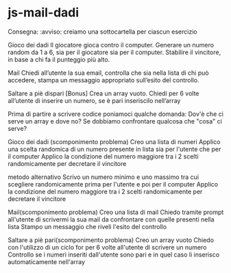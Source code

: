 # js-mail-dadi

Consegna:
:avviso: creiamo una sottocartella per ciascun esercizio

Gioco dei dadi
Il giocatore gioca contro il computer.
Generare un numero random da 1 a 6, sia per il giocatore sia per il computer.
Stabilire il vincitore, in base a chi fa il punteggio più alto.

Mail
Chiedi all’utente la sua email,
controlla che sia nella lista di chi può accedere,
stampa un messaggio appropriato sull’esito del controllo.

Saltare a piè dispari [Bonus]
Crea un array vuoto. Chiedi per 6 volte all’utente di inserire un numero, se è pari inseriscilo nell’array

Prima di partire a scrivere codice poniamoci qualche domanda:
Dov'è che ci serve un array e dove no?
Se dobbiamo confrontare qualcosa che "cosa" ci serve?


Gioco dei dadi (scomponimento problema)
Creo una lista di numeri 
Applico una scelta randomica di un numero presente in lista sia per l'utente che per il computer
Applico la condizione del numero maggiore tra i 2 scelti randomicamente per decretare il vincitore

metodo alternativo
Scrivo un numero minimo e uno massimo tra cui scegliere randomicamente prima per l'utente e poi per il computer
Applico la condizione del numero maggiore tra i 2 scelti randomicamente per decretare il vincitore



Mail(scomponimento problema)
Creo una lista di mail 
Chiedo tramite prompt all'utente di scrivermi la sua mail da confrontare con quelle presenti nella lista
Stampo un messaggio che riveli l'esito del controllo

Saltare a piè pari(scomponimento problema)
Creo un array vuoto
Chiedo con l'utilizzo di un ciclo for per 6 volte all'utente di scrivere un numero
Controllo se i numeri inseriti dall'utente sono pari e in quel caso li inserisco automaticamente nell'array